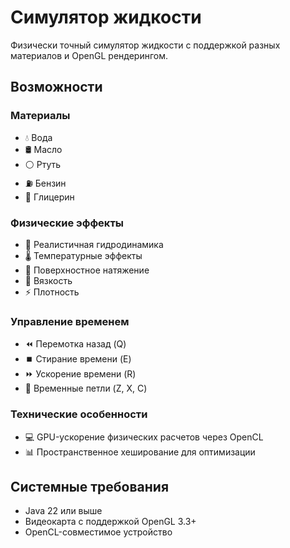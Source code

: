 # Симулятор жидкости

Физически точный симулятор жидкости с поддержкой разных материалов и OpenGL рендерингом.

## Возможности

### Материалы

- 💧 Вода
- 🛢️ Масло
- ⚪ Ртуть
- ⛽ Бензин
- 🧪 Глицерин

### Физические эффекты

- 🌊 Реалистичная гидродинамика
- 🌡️ Температурные эффекты
- 🔄 Поверхностное натяжение
- 💨 Вязкость
- ⚡ Плотность

### Управление временем

- ⏪ Перемотка назад (Q)
- ⏹️ Стирание времени (E)
- ⏩ Ускорение времени (R)
- 🔄 Временные петли (Z, X, C)

### Технические особенности

- 💻 GPU-ускорение физических расчетов через OpenCL
- 📊 Пространственное хеширование для оптимизации

## Системные требования

- Java 22 или выше
- Видеокарта с поддержкой OpenGL 3.3+
- OpenCL-совместимое устройство
